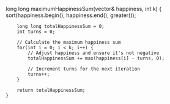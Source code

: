  long long maximumHappinessSum(vector<int>& happiness, int k) {
        sort(happiness.begin(), happiness.end(), greater<int>());
        
        long long totalHappinessSum = 0;
        int turns = 0;
        
        // Calculate the maximum happiness sum
        for(int i = 0; i < k; i++) {
            // Adjust happiness and ensure it's not negative
            totalHappinessSum += max(happiness[i] - turns, 0);  

            // Increment turns for the next iteration
            turns++; 
        }
        
        return totalHappinessSum; 
    }

